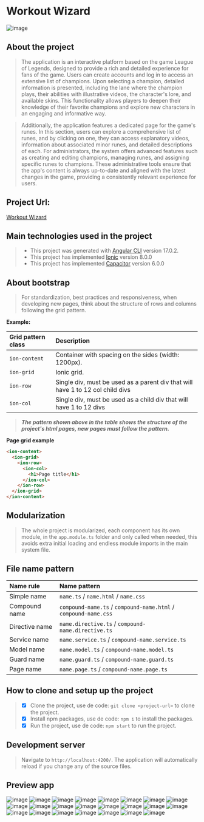# Workout Wizard
![image](https://github.com/Jhoncosta08/workout-wizard/blob/master/src/assets/previews/logo.png)

## About the project
>The application is an interactive platform based on the game League of Legends, designed to provide a rich and detailed experience for fans of the game. Users can create accounts and log in to access an extensive list of champions. Upon selecting a champion, detailed information is presented, including the lane where the champion plays, their abilities with illustrative videos, the character's lore, and available skins. This functionality allows players to deepen their knowledge of their favorite champions and explore new characters in an engaging and informative way.

>Additionally, the application features a dedicated page for the game's runes. In this section, users can explore a comprehensive list of runes, and by clicking on one, they can access explanatory videos, information about associated minor runes, and detailed descriptions of each. For administrators, the system offers advanced features such as creating and editing champions, managing runes, and assigning specific runes to champions. These administrative tools ensure that the app's content is always up-to-date and aligned with the latest changes in the game, providing a consistently relevant experience for users.

## Project Url:
[Workout Wizard](https://workout-wizard-app.web.app/)

## Main technologies used in the project
>* This project was generated with [Angular CLI](https://github.com/angular/angular-cli) version 17.0.2.
>* This project has implemented [Ionic](https://ionicframework.com/docs) version 8.0.0
>* This project has implemented [Capacitor](https://capacitorjs.com/) version 6.0.0

## About bootstrap
>For standardization, best practices and responsiveness, when developing new pages, think about the structure of rows and columns following the grid pattern.

**Example:**

| Grid pattern class | Description                                                                       |
|:-------------------|:----------------------------------------------------------------------------------|
| `ion-content`         | Container with spacing on the sides (width: 1200px).                           |
| `ion-grid`            | Ionic grid.                                                                    |
| `ion-row`             | Single div, must be used as a parent div that will have 1 to 12 col child divs |
| `ion-col`             | Single div, must be used as a child div that will have 1 to 12 divs            | 

>***The pattern shown above in the table shows the structure of the project's html pages, new pages must follow the pattern.***

**Page grid example**

~~~html
<ion-content>
  <ion-grid>
    <ion-row>
      <ion-col>
        <h1>Page title</h1>
      </ion-col>
    </ion-row>
  </ion-grid>
</ion-content>
~~~

## Modularization
>The whole project is modularized, each component has its own module, in the `app.module.ts`
> folder and only called when needed, this avoids extra initial loading and endless module imports in the main system file.

## File name pattern
| Name rule      | Name pattern                                                    |
|:---------------|:----------------------------------------------------------------|
| Simple name    | `name.ts` / `name.html` / `name.css`                            |
| Compound name  | `compound-name.ts` / `compound-name.html` / `compound-name.css` |
| Directive name | `name.directive.ts` / `compound-name.directive.ts`              |
| Service name   | `name.service.ts` / `compound-name.service.ts`                  | 
| Model name     | `name.model.ts` / `compound-name.model.ts`                      | 
| Guard name     | `name.guard.ts` / `compound-name.guard.ts`                      | 
| Page name      | `name.page.ts` / `compound-name.page.ts`                        | 

## How to clone and setup up the project
> - [x] Clone the project, use de code: `git clone <project-url>` to clone the project.
> - [x] Install npm packages, use de code: `npm i` to install the packages.
> - [x] Run the project, use de code: `npm start` to run the project.

## Development server
> Navigate to `http://localhost:4200/`. The application will automatically reload if you change any of the source files.

## Preview app
![image](https://github.com/Jhoncosta08/workout-wizard/blob/master/src/assets/previews/preview-1.png)
![image](https://github.com/Jhoncosta08/workout-wizard/blob/master/src/assets/previews/preview-2.png)
![image](https://github.com/Jhoncosta08/workout-wizard/blob/master/src/assets/previews/preview-3.png)
![image](https://github.com/Jhoncosta08/workout-wizard/blob/master/src/assets/previews/preview-4.png)
![image](https://github.com/Jhoncosta08/workout-wizard/blob/master/src/assets/previews/preview-5.png)
![image](https://github.com/Jhoncosta08/workout-wizard/blob/master/src/assets/previews/preview-6.png)
![image](https://github.com/Jhoncosta08/workout-wizard/blob/master/src/assets/previews/preview-7.png)
![image](https://github.com/Jhoncosta08/workout-wizard/blob/master/src/assets/previews/preview-8.png)
![image](https://github.com/Jhoncosta08/workout-wizard/blob/master/src/assets/previews/preview-9.png)
![image](https://github.com/Jhoncosta08/workout-wizard/blob/master/src/assets/previews/preview-10.png)
![image](https://github.com/Jhoncosta08/workout-wizard/blob/master/src/assets/previews/preview-11.png)
![image](https://github.com/Jhoncosta08/workout-wizard/blob/master/src/assets/previews/preview-12.png)
![image](https://github.com/Jhoncosta08/workout-wizard/blob/master/src/assets/previews/preview-13.png)
![image](https://github.com/Jhoncosta08/workout-wizard/blob/master/src/assets/previews/preview-14.png)
![image](https://github.com/Jhoncosta08/workout-wizard/blob/master/src/assets/previews/preview-15.png)
![image](https://github.com/Jhoncosta08/workout-wizard/blob/master/src/assets/previews/preview-16.png)
![image](https://github.com/Jhoncosta08/workout-wizard/blob/master/src/assets/previews/preview-17.png)
![image](https://github.com/Jhoncosta08/workout-wizard/blob/master/src/assets/previews/preview-18.png)
![image](https://github.com/Jhoncosta08/workout-wizard/blob/master/src/assets/previews/preview-19.png)
![image](https://github.com/Jhoncosta08/workout-wizard/blob/master/src/assets/previews/preview-20.png)
![image](https://github.com/Jhoncosta08/workout-wizard/blob/master/src/assets/previews/preview-21.png)
![image](https://github.com/Jhoncosta08/workout-wizard/blob/master/src/assets/previews/preview-22.png)
![image](https://github.com/Jhoncosta08/workout-wizard/blob/master/src/assets/previews/preview-23.png)

